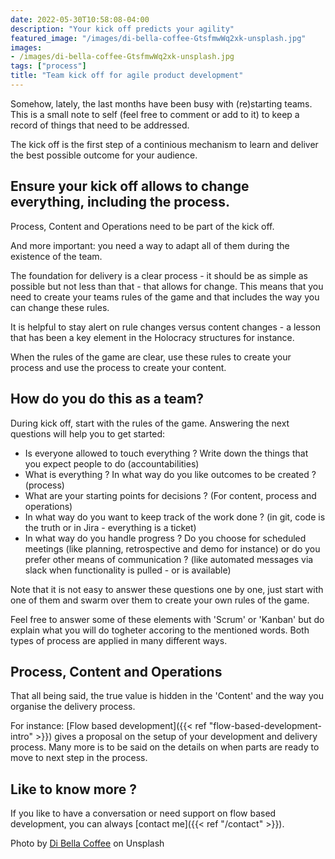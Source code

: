 ```yaml
---
date: 2022-05-30T10:58:08-04:00
description: "Your kick off predicts your agility"
featured_image: "/images/di-bella-coffee-GtsfmwWq2xk-unsplash.jpg"
images:
- /images/di-bella-coffee-GtsfmwWq2xk-unsplash.jpg
tags: ["process"]
title: "Team kick off for agile product development"
---
```



Somehow, lately, the last months have been busy with (re)starting teams.
This is a small note to self (feel free to comment or add to it) to keep
a record of things that need to be addressed. 

The kick off is the first step of a continious mechanism to learn and deliver the best possible outcome for your audience.

## Ensure your kick off allows to change everything, including the process. 

Process, Content and Operations need to be part of the kick off. 

And more important: you need a way to adapt all of them during the existence of the team. 

The foundation for delivery is a clear process - it should be as simple as possible but not less than that - that allows for change.
This means that you need to create your teams rules of the game and that includes the way you can change these rules. 

It is helpful to stay alert on rule changes versus content changes - a lesson that has been a key element in the Holocracy structures for instance. 

When the rules of the game are clear, use these rules to create your process and use the process to create your content. 

## How do you do this as a team? 

During kick off, start with the rules of the game. Answering the next questions will help you to get started:

 * Is everyone allowed to touch everything ? Write down the things that you expect people to do (accountabilities)
 * What is everything ? In what way do you like outcomes to be created ? (process)
 * What are your starting points for decisions ? (For content, process and operations)
 * In what way do you want to keep track of the work done ? (in git, code is the truth or in Jira - everything is a ticket)
 * In what way do you handle progress ? Do you choose for scheduled meetings (like planning, retrospective and demo for instance) or do you prefer other means of communication ? (like automated messages via slack when functionality is pulled - or is available)

 Note that it is not easy to answer these questions one by one, just start with one of them and swarm over them to create your own rules of the game.

 Feel free to answer some of these elements with 'Scrum' or 'Kanban' but do explain what you will do togheter accoring to the mentioned words. Both types of process are applied in many different ways. 


## Process, Content and Operations

That all being said, the true value is hidden in the 'Content' and the way you organise the delivery process. 

For instance: [Flow based development]({{< ref "flow-based-development-intro" >}}) gives a proposal on the setup of your development and delivery process. Many more is to be said on the details on when parts are ready to move to next step in the process. 


## Like to know more ?

If you like to have a conversation or need support on flow based development, you can always [contact me]({{< ref "/contact" >}}).



Photo by [Di Bella Coffee](https://unsplash.com/es/@dibella?utm_source=unsplash&utm_medium=referral&utm_content=creditCopyText) on Unsplash